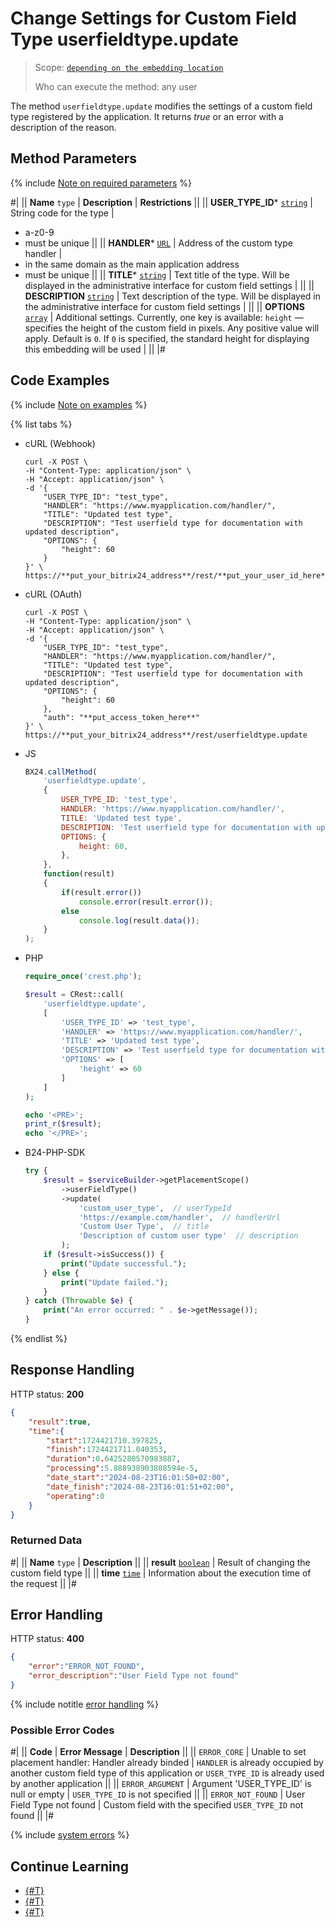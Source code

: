 # Change Settings for Custom Field Type userfieldtype.update

> Scope: [`depending on the embedding location`](../../scopes/permissions.md)
>
> Who can execute the method: any user

The method `userfieldtype.update` modifies the settings of a custom field type registered by the application. It returns _true_ or an error with a description of the reason.

## Method Parameters

{% include [Note on required parameters](../../../_includes/required.md) %}

#|
|| **Name**
`type` | **Description** | **Restrictions** ||
|| **USER_TYPE_ID***
[`string`](../../data-types.md) | String code for the type | 
- a-z0-9
- must be unique ||
|| **HANDLER***
[`URL`](../../data-types.md) | Address of the custom type handler | 
- in the same domain as the main application address
- must be unique ||
|| **TITLE***
[`string`](../../data-types.md) | Text title of the type. Will be displayed in the administrative interface for custom field settings | ||
|| **DESCRIPTION**
[`string`](../../data-types.md) | Text description of the type. Will be displayed in the administrative interface for custom field settings | ||
|| **OPTIONS**
[`array`](../../data-types.md) | Additional settings. Currently, one key is available: `height` — specifies the height of the custom field in pixels. Any positive value will apply.
Default is `0`. If `0` is specified, the standard height for displaying this embedding will be used | ||
|#

## Code Examples

{% include [Note on examples](../../../_includes/examples.md) %}

{% list tabs %}

- cURL (Webhook)

    ```curl
    curl -X POST \
    -H "Content-Type: application/json" \
    -H "Accept: application/json" \
    -d '{
        "USER_TYPE_ID": "test_type",
        "HANDLER": "https://www.myapplication.com/handler/",
        "TITLE": "Updated test type",
        "DESCRIPTION": "Test userfield type for documentation with updated description",
        "OPTIONS": {
            "height": 60
        }
    }' \
    https://**put_your_bitrix24_address**/rest/**put_your_user_id_here**/**put_your_webhook_here**/userfieldtype.update
    ```

- cURL (OAuth)

    ```curl
    curl -X POST \
    -H "Content-Type: application/json" \
    -H "Accept: application/json" \
    -d '{
        "USER_TYPE_ID": "test_type",
        "HANDLER": "https://www.myapplication.com/handler/",
        "TITLE": "Updated test type",
        "DESCRIPTION": "Test userfield type for documentation with updated description",
        "OPTIONS": {
            "height": 60
        },
        "auth": "**put_access_token_here**"
    }' \
    https://**put_your_bitrix24_address**/rest/userfieldtype.update
    ```

- JS

    ```js
    BX24.callMethod(
        'userfieldtype.update',
        {
            USER_TYPE_ID: 'test_type',
            HANDLER: 'https://www.myapplication.com/handler/',
            TITLE: 'Updated test type',
            DESCRIPTION: 'Test userfield type for documentation with updated description',
            OPTIONS: {
                height: 60,
            },
        },
        function(result)
        {
            if(result.error())
                console.error(result.error());
            else
                console.log(result.data());
        }
    );
    ```

- PHP

    ```php
    require_once('crest.php');

    $result = CRest::call(
        'userfieldtype.update',
        [
            'USER_TYPE_ID' => 'test_type',
            'HANDLER' => 'https://www.myapplication.com/handler/',
            'TITLE' => 'Updated test type',
            'DESCRIPTION' => 'Test userfield type for documentation with updated description',
            'OPTIONS' => [
                'height' => 60
            ]
        ]
    );

    echo '<PRE>';
    print_r($result);
    echo '</PRE>';
    ```

- B24-PHP-SDK

    ```php        
    try {
        $result = $serviceBuilder->getPlacementScope()
            ->userFieldType()
            ->update(
                'custom_user_type',  // userTypeId
                'https://example.com/handler',  // handlerUrl
                'Custom User Type',  // title
                'Description of custom user type'  // description
            );
        if ($result->isSuccess()) {
            print("Update successful.");
        } else {
            print("Update failed.");
        }
    } catch (Throwable $e) {
        print("An error occurred: " . $e->getMessage());
    }
    ```

{% endlist %}

## Response Handling

HTTP status: **200**

```json
{
    "result":true,
    "time":{
        "start":1724421710.397825,
        "finish":1724421711.040353,
        "duration":0.6425280570983887,
        "processing":5.888938903808594e-5,
        "date_start":"2024-08-23T16:01:50+02:00",
        "date_finish":"2024-08-23T16:01:51+02:00",
        "operating":0
    }
}
```

### Returned Data

#|
|| **Name**
`type` | **Description** ||
|| **result**
[`boolean`](../../data-types.md) | Result of changing the custom field type ||
|| **time**
[`time`](../../data-types.md) | Information about the execution time of the request ||
|#

## Error Handling

HTTP status: **400**

```json
{
    "error":"ERROR_NOT_FOUND",
    "error_description":"User Field Type not found"
}
```

{% include notitle [error handling](../../../_includes/error-info.md) %} 

### Possible Error Codes

#|
|| **Code** | **Error Message** | **Description** ||
|| `ERROR_CORE` | Unable to set placement handler: Handler already binded | `HANDLER` is already occupied by another custom field type of this application or `USER_TYPE_ID` is already used by another application ||
|| `ERROR_ARGUMENT` | Argument 'USER_TYPE_ID' is null or empty | `USER_TYPE_ID` is not specified ||
|| `ERROR_NOT_FOUND` | User Field Type not found | Custom field with the specified `USER_TYPE_ID` not found ||
|#

{% include [system errors](../../../_includes/system-errors.md) %}

## Continue Learning

- [{#T}](./userfieldtype-add.md)
- [{#T}](./userfieldtype-list.md)
- [{#T}](./userfieldtype-delete.md)